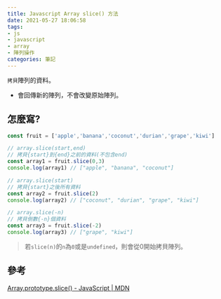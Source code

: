 ```yaml
---
title: Javascript Array slice() 方法
date: 2021-05-27 18:06:58
tags:
- js
- javascript
- array
- 陣列操作
categories: 筆記
---
```


`拷貝`陣列的資料。
* 會回傳新的陣列，不會改變原始陣列。

<!-- more -->

## 怎麼寫?
```javascript Array.prototype.slice()
const fruit = ['apple','banana','coconut','durian','grape','kiwi']

// array.slice(start,end)
// 拷貝{start}到{end}之前的資料(不包含end)
const array1 = fruit.slice(0,3)
console.log(array1) // ["apple", "banana", "coconut"]

// array.slice(start)
// 拷貝{start}之後所有資料
const array2 = fruit.slice(2)
console.log(array2) // ["coconut", "durian", "grape", "kiwi"]

// array.slice(-n)
// 拷貝倒數{-n}個資料
const array3 = fruit.slice(-2)
console.log(array3) // ["grape", "kiwi"]
```
> 若`slice(n)`的`n`為`0`或是`undefined`，則會從0開始拷貝陣列。

## 參考
[Array.prototype.slice() - JavaScript | MDN](https://developer.mozilla.org/zh-TW/docs/Web/JavaScript/Reference/Global_Objects/Array/slice)